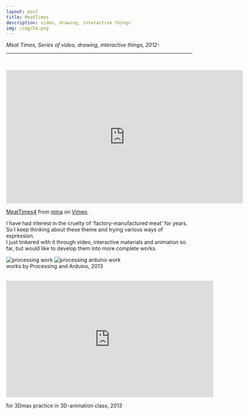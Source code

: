 ```yaml
---
layout: post
title: MeatTimes
description: video, drawing, interactive things
img: /img/54.png
---
```


<i>Meat Times, Series of video, drawing, interactive things, 2012-</i>

***

<br/>
<p align="middle">
<iframe src="https://player.vimeo.com/video/205177007" width="640" height="360" frameborder="0" webkitallowfullscreen mozallowfullscreen allowfullscreen></iframe>
<p><a href="https://vimeo.com/205177007">MeatTimes4</a> from <a href="https://vimeo.com/user38129979">mina</a> on <a href="https://vimeo.com">Vimeo</a>.</p>
</p>

I have had interest in the cruelty of 'factory-manufactured meat' for years. So I keep thinking about these theme and trying various ways of expression. <br/>
I just tinkered with it through video, interactive materials and animation so far, but would like to develop them into more complete works.

<div class="img_row">
	<img class="col two" src="{{ site.baseurl }}/img/52.jpg" alt="processing work" title="processing work"/>
	<img class="col one" src="{{ site.baseurl }}/img/53.jpg" alt="processing arduino work" title="processing arduino work"/>
</div>

<div class="col three caption">
	works by Processing and Arduino, 2013
</div>

<br/>
<p align="middle">
<iframe width="560" height="315" src="https://www.youtube.com/embed/puFEqbCy5nM" frameborder="0" allowfullscreen></iframe>
<div class="col three caption">
	for 3Dmax practice in 3D-animation class, 2013
</div>
</p>


<br/><br/><br/>
